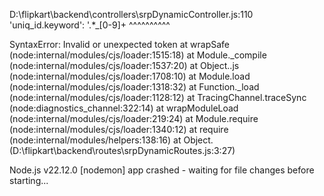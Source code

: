 D:\flipkart\backend\controllers\srpDynamicController.js:110
        'uniq_id.keyword': '.*_[0-9]+
                           ^^^^^^^^^^

SyntaxError: Invalid or unexpected token
    at wrapSafe (node:internal/modules/cjs/loader:1515:18)
    at Module._compile (node:internal/modules/cjs/loader:1537:20)
    at Object..js (node:internal/modules/cjs/loader:1708:10)
    at Module.load (node:internal/modules/cjs/loader:1318:32)
    at Function._load (node:internal/modules/cjs/loader:1128:12)
    at TracingChannel.traceSync (node:diagnostics_channel:322:14)
    at wrapModuleLoad (node:internal/modules/cjs/loader:219:24)
    at Module.require (node:internal/modules/cjs/loader:1340:12)
    at require (node:internal/modules/helpers:138:16)
    at Object.<anonymous> (D:\flipkart\backend\routes\srpDynamicRoutes.js:3:27)

Node.js v22.12.0
[nodemon] app crashed - waiting for file changes before starting...
